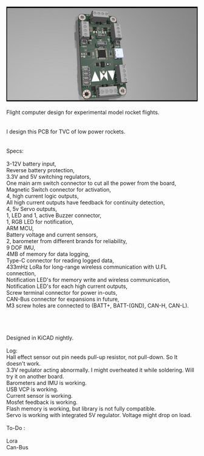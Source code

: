 ![alt text](https://github.com/emrelio/ANV_Flight_Computer/blob/main/ANV_V1.2/Medya%20Dosyalar%C4%B1/ANV1.jpg?raw=true)
<br />
<br />
Flight computer design for experimental model rocket flights.
<br />
<br />
<br />
I design this PCB for TVC of low power rockets.
<br />
<br />
<br />
Specs:
<br />
<br />
3-12V battery input,
<br />
Reverse battery protection,
<br />
3.3V and 5V switching regulators,
<br />
One main arm switch connector to cut all the power from the board,
<br />
Magnetic Switch connector for activation,
<br />
4, high current logic outputs,
<br />
All high current outputs have feedback for continuity detection,
<br />
4, 5v Servo outputs,
<br />
1,  LED and 1, active Buzzer connector,
<br />
1, RGB LED for notification,
<br />
ARM MCU,
<br />
Battery voltage and current sensors,
<br />
2, barometer from different brands for reliability,
<br />
9 DOF IMU,
<br />
4MB of memory for data logging,
<br />
Type-C connector for reading logged data,
<br />
433mHz LoRa for long-range wireless communication with U.FL connection,
<br />
Notification LED's for memory write and wireless communication,
<br />
Notification LED's for each high current outputs,
<br />
Screw terminal connector for power in-outs,
<br />
CAN-Bus connector for expansions in future,
<br />
M3 screw holes are connected to (BATT+, BATT-(GND), CAN-H, CAN-L).
<br />
<br />
<br />
<br />
<br />
Designed in KiCAD nightly.
<br />
<br />
Log:
<br />
Hall effect sensor out pin needs pull-up resistor, not pull-down. So It doesn't work.<br />
3.3V regulator acting abnormally. I might overheated it while soldering. Will try it on another board.<br />
Barometers and IMU is working.<br />
USB VCP is working.<br />
Current sensor is working.<br />
Mosfet feedback is working.<br />
Flash memory is working, but library is not fully compatible.<br />
Servo is working with integrated 5V regulator. Voltage might drop on load.  
<br />
To-Do :
<br />
<br />
Lora<br />
Can-Bus
<br />
<br />
